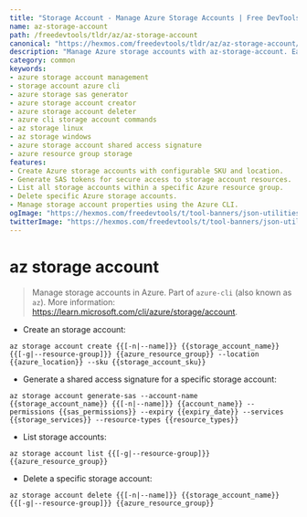 ```yaml
---
title: "Storage Account - Manage Azure Storage Accounts | Free DevTools"
name: az-storage-account
path: /freedevtools/tldr/az/az-storage-account
canonical: "https://hexmos.com/freedevtools/tldr/az/az-storage-account/"
description: "Manage Azure storage accounts with az-storage-account. Easily create, delete, and generate SAS tokens for your Azure storage. Free online tool, no registration required."
category: common
keywords:
- azure storage account management
- storage account azure cli
- azure storage sas generator
- azure storage account creator
- azure storage account deleter
- azure cli storage account commands
- az storage linux
- az storage windows
- azure storage account shared access signature
- azure resource group storage
features:
- Create Azure storage accounts with configurable SKU and location.
- Generate SAS tokens for secure access to storage account resources.
- List all storage accounts within a specific Azure resource group.
- Delete specific Azure storage accounts.
- Manage storage account properties using the Azure CLI.
ogImage: "https://hexmos.com/freedevtools/t/tool-banners/json-utilities-banner.png"
twitterImage: "https://hexmos.com/freedevtools/t/tool-banners/json-utilities-banner.png"
---
```


# az storage account

> Manage storage accounts in Azure.
> Part of `azure-cli` (also known as `az`).
> More information: <https://learn.microsoft.com/cli/azure/storage/account>.

- Create an storage account:

`az storage account create {{[-n|--name]}} {{storage_account_name}} {{[-g|--resource-group]}} {{azure_resource_group}} --location {{azure_location}} --sku {{storage_account_sku}}`

- Generate a shared access signature for a specific storage account:

`az storage account generate-sas --account-name {{storage_account_name}} {{[-n|--name]}} {{account_name}} --permissions {{sas_permissions}} --expiry {{expiry_date}} --services {{storage_services}} --resource-types {{resource_types}}`

- List storage accounts:

`az storage account list {{[-g|--resource-group]}} {{azure_resource_group}}`

- Delete a specific storage account:

`az storage account delete {{[-n|--name]}} {{storage_account_name}} {{[-g|--resource-group]}} {{azure_resource_group}}`
